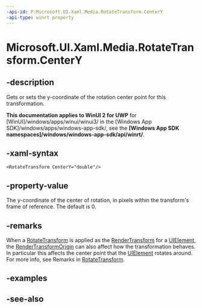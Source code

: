 ```yaml
---
-api-id: P:Microsoft.UI.Xaml.Media.RotateTransform.CenterY
-api-type: winrt property
---
```


<!-- Property syntax
public double CenterY { get;  set; }
-->

# Microsoft.UI.Xaml.Media.RotateTransform.CenterY

## -description
Gets or sets the y-coordinate of the rotation center point for this transformation.

**This documentation applies to WinUI 2 for UWP** for [WinUI]/windows/apps/winui/winui3/ in the [Windows App SDK]/windows/apps/windows-app-sdk/, see the **[Windows App SDK namespaces]/windows/windows-app-sdk/api/winrt/**.

## -xaml-syntax
```xaml
<RotateTransform CenterY="double"/>
```


## -property-value
The y-coordinate of the center of rotation, in pixels within the transform's frame of reference. The default is 0.

## -remarks
When a [RotateTransform](rotatetransform.md) is applied as the [RenderTransform](../microsoft.ui.xaml/uielement_rendertransform.md) for a [UIElement](../microsoft.ui.xaml/uielement.md), the [RenderTransformOrigin](../microsoft.ui.xaml/uielement_rendertransformorigin.md) can also affect how the transformation behaves. In particular this affects the center point that the [UIElement](../microsoft.ui.xaml/uielement.md) rotates around. For more info, see Remarks in [RotateTransform](rotatetransform.md).

## -examples

## -see-also
